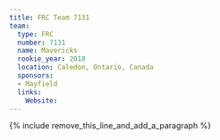 ```yaml
---
title: FRC Team 7131
team:
  type: FRC
  number: 7131
  name: Mavericks
  rookie_year: 2018
  location: Caledon, Ontario, Canada
  sponsors:
  - Mayfield
  links:
    Website:
---
```


{% include remove_this_line_and_add_a_paragraph %}